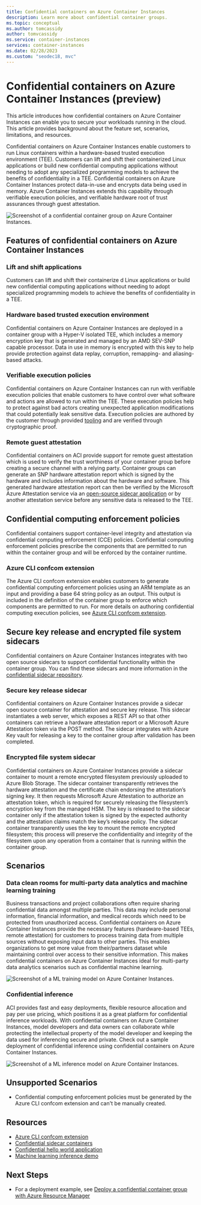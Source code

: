 ```yaml
---
title: Confidential containers on Azure Container Instances
description: Learn more about confidential container groups. 
ms.topic: conceptual
ms.author: tomcassidy
author: tomvcassidy
ms.service: container-instances
services: container-instances
ms.date: 02/28/2023
ms.custom: "seodec18, mvc"
---
```


# Confidential containers on Azure Container Instances (preview)
This article introduces how confidential containers on Azure Container Instances can enable you to secure your workloads running in the cloud. This article provides background about the feature set, scenarios, limitations, and resources.

Confidential containers on Azure Container Instances enable customers to run Linux containers within a hardware-based trusted execution environment (TEE). Customers can lift and shift their containerized Linux applications or build new confidential computing applications without needing to adopt any specialized programming models to achieve the benefits of confidentiality in a TEE. Confidential containers on Azure Container Instances protect data-in-use and encrypts data being used in memory. Azure Container Instances extends this capability through verifiable execution policies, and verifiable hardware root of trust assurances through guest attestation.

   ![Screenshot of a confidential container group on Azure Container Instances.](media/container-instances-confidential-containers-tutorials/confidential-containers-aci-tee.png)

## Features of confidential containers on Azure Container Instances

### Lift and shift applications 
Customers can lift and shift their containerize d Linux applications or build new confidential computing applications without needing to adopt specialized programming models to achieve the benefits of confidentiality in a TEE. 

### Hardware based trusted execution environment 
Confidential containers on Azure Container Instances are deployed in a container group with a Hyper-V isolated TEE, which includes a memory encryption key that is generated and managed by an AMD SEV-SNP capable processor. Data in use in memory is encrypted with this key to help provide protection against data replay, corruption, remapping- and aliasing-based attacks.  

### Verifiable execution policies
Confidential containers on Azure Container Instances can run with verifiable execution policies that enable customers to have control over what software and actions are allowed to run within the TEE. These execution policies help to protect against bad actors creating unexpected application modifications that could potentially leak sensitive data.  Execution policies are authored by the customer through provided [tooling](https://github.com/Azure/azure-cli-extensions/blob/main/src/confcom/azext_confcom/README.md) and are verified through cryptographic proof. 

### Remote guest attestation
Confidential containers on ACI provide support for remote guest attestation which is used to verify the trust worthiness of your container group before creating a secure channel with a relying party. Container groups can generate an SNP hardware attestation report which is signed by the hardware and includes information about the hardware and software. This generated hardware attestation report can then be verified by the Microsoft Azure Attestation service via an [open-source sidecar application](https://github.com/microsoft/confidential-sidecar-containers) or by another attestation service before any sensitive data is released to the TEE. 

## Confidential computing enforcement policies 
Confidential containers support container-level integrity and attestation via confidential computing enforcement (CCE) policies. Confidential computing enforcement policies prescribe the components that are permitted to run within the container group and will be enforced by the container runtime. 

### Azure CLI confcom extension 
The Azure CLI confcom extension enables customers to generate confidential computing enforcement policies using an ARM template as an input and providing a base 64 string policy as an output. This output is included in the definition of the container group to enforce which components are permitted to run. For more details on authoring confidential computing execution policies, see [Azure CLI confcom extension](https://github.com/Azure/azure-cli-extensions/blob/main/src/confcom/azext_confcom/README.md).


## Secure key release and encrypted file system sidecars
Confidential containers on Azure Container Instances integrates with two open source sidecars to support confidential functionality within the container group.  You can find these sidecars and more information in the [confidential sidecar repository](https://github.com/microsoft/confidential-sidecar-containers).

### Secure key release sidecar 
Confidential containers on Azure Container Instances provide a sidecar open source container for attestation and secure key release. This sidecar instantiates a web server, which exposes a REST API so that other containers can retrieve a hardware attestation report or a Microsoft Azure Attestation token via the POST method. The sidecar integrates with Azure Key vault for releasing a key to the container group after validation has been completed.

### Encrypted file system sidecar 
Confidential containers on Azure Container Instances provide a sidecar container to mount a remote encrypted filesystem previously uploaded to Azure Blob Storage. The sidecar container transparently retrieves the hardware attestation and the certificate chain endorsing the attestation’s signing key. It then requests Microsoft Azure Attestation to authorize an attestation token, which is required for securely releasing the filesystem’s encryption key from the managed HSM. The key is released to the sidecar container only if the attestation token is signed by the expected authority and the attestation claims match the key’s release policy. The sidecar container transparently uses the key to mount the remote encrypted filesystem; this process will preserve the confidentiality and integrity of the filesystem upon any operation from a container that is running within the container group.

## Scenarios 

### Data clean rooms for multi-party data analytics and machine learning training
Business transactions and project collaborations often require sharing confidential data amongst multiple parties. This data may include personal information, financial information, and medical records which need to be protected from unauthorized access. Confidential containers on Azure Container Instances provide the necessary features (hardware-based TEEs, remote attestation) for customers to process training data from multiple sources without exposing input data to other parties. This enables organizations to get more value from their/partners dataset while maintaining  control over access to their sensitive information. This makes confidential containers on Azure Container Instances ideal for multi-party data analytics scenarios such as confidential machine learning. 

   ![Screenshot of a ML training model on Azure Container Instances.](media/container-instances-confidential-containers-tutorials/confidential-containers-aci-ml-training.png)

### Confidential inference
ACI provides fast and easy deployments, flexible resource allocation and pay per use pricing, which positions it as a great platform for confidential inference workloads. With confidential containers on Azure Container Instances, model developers and data owners can collaborate while protecting the intellectual property of the model developer and keeping the data used for inferencing secure and private. Check out a sample deployment of confidential inference using confidential containers on Azure Container Instances.  

   ![Screenshot of a ML inference model on Azure Container Instances.](media/container-instances-confidential-containers-tutorials/confidential-containers-aci-ml-inference.png)

## Unsupported Scenarios
* Confidential computing enforcement policies must be generated by the Azure CLI confcom extension and can't be manually created.

## Resources 

* [Azure CLI confcom extension](https://github.com/Azure/azure-cli-extensions/blob/main/src/confcom/azext_confcom/README.md) 
* [Confidential sidecar containers](https://github.com/microsoft/confidential-sidecar-containers)
* [Confidential hello world application](https://github.com/Azure-Samples/aci-confidential-hello-world)
* [Machine learning inference demo](https://github.com/microsoft/confidential-ai)

## Next Steps 

* For a deployment example, see [Deploy a confidential container group with Azure Resource Manager](./container-instances-tutorial-deploy-confidential-containers-cce-arm.md)

